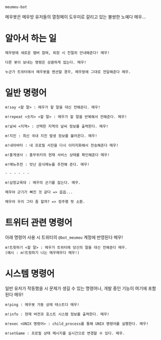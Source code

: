 `meumeu-bot`

메우봇은 메우방 유저들의 열정페이 도우미로 갈리고 있는 불쌍한 노예다 메우...


알아서 하는 일
===============================

```
메우방에 새로운 맴버 참여, 퇴장 시 친절히 안내해준다! 메우!

다른 봇이 보내는 명령은 상큼하게 씹는다. 메우!

누군가 트위터에서 메우봇을 멘션할 경우, 메우방에 그대로 전달해준다 메우.
```

일반 명령어
===============================

```
m!say <할 말> : 메우가 할 말을 대신 전해준다. 메우!

m!repeat <숫자> <할 말> : 메우가 할 말을 반복해서 전해준다. 메우!

m!날씨 <지역> : 선택한 지역의 날씨 정보를 출력한다. 메우!

m!지진 : 최신 국내 지진 발생 정보를 불러온다. 메우!

m!내아바타 : 내 프로필 사진을 다시 이미지화해서 전송해준다 메우!

m!홍게생사 : 홍무위키의 현재 서비스 상태를 확인해준다 메우!

m!메뉴추천 : 맛난 음식메뉴를 추천해 준다. 메우!

- - - - - -

m!삼청교육대 : 메우의 군기를 잡는다. 메우.

메우야 군기가 빠진 것 같다 => 읍읍...

메우야 우리 그타 좀 할까? => 정주행 팟 소환.
```

트위터 관련 명령어
===============================
아래 명령어 사용 시 트위터의 `@bot_meumeu` 계정에 반영된다 메우!

```
m!트윗하기 <할 말> : 메우가 트위터에 당신의 말을 대신 전해준다 메우.
(예시 : m!트윗하기 나는 메우메우다 메우!)
```

시스템 명령어
===============================
일반 유저가 작동했을 시 문제가 생길 수 있는 명령어나, 개발 중인 기능이 여기에 포함된다 메우!

```
m!ping : 메우봇 가동 상태 테스트다 메우!

m!info : 현재 버전과 호스트 시스템 정보를 출력한다. 메우!

m!exec <UNIX 명령어> : child_process를 통해 UNIX 명령어를 실행한다. 메우!

m!setGame : 프로필 상태 메시지를 실시간으로 변경할 수 있다. 메우.
```
